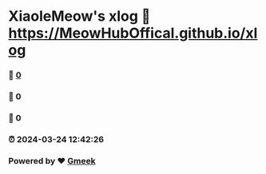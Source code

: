 # XiaoleMeow's xlog :link: https://MeowHubOffical.github.io/xlog 
### :page_facing_up: [0](https://MeowHubOffical.github.io/xlog/tag.html) 
### :speech_balloon: 0 
### :hibiscus: 0 
### :alarm_clock: 2024-03-24 12:42:26 
### Powered by :heart: [Gmeek](https://github.com/Meekdai/Gmeek)
